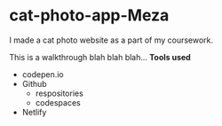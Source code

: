 # cat-photo-app-Meza
I made a cat photo website as a part of my coursework.

This is a walkthrough blah blah blah...
**Tools used**
* codepen.io
* Github
    * respositories
    * codespaces
* Netlify
